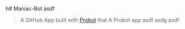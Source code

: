 h# Maniac-Bot
asdf
> A GitHub App built with [Probot](https://github.com/probot/probot) that A Probot app
asdf
asdg
asdf
